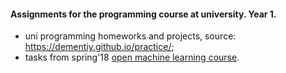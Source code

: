 #### Assignments for the programming course at university. Year 1.

* uni programming homeworks and projects, source: https://dementiy.github.io/practice/;
* tasks from spring'18 [open machine learning course](https://github.com/Yorko/mlcourse_open).
